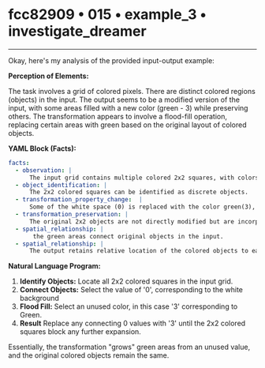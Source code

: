 # fcc82909 • 015 • example_3 • investigate_dreamer

---
Okay, here's my analysis of the provided input-output example:

**Perception of Elements:**

The task involves a grid of colored pixels. There are distinct colored regions (objects) in the input. The output seems to be a modified version of the input, with some areas filled with a new color (green - 3) while preserving others. The transformation appears to involve a flood-fill operation, replacing certain areas with green based on the original layout of colored objects.

**YAML Block (Facts):**



```yaml
facts:
  - observation: |
      The input grid contains multiple colored 2x2 squares, with colors including red (2), yellow(4), magenta(6), orange(7), maroon(9), and azure(8).
  - object_identification: |
      The 2x2 colored squares can be identified as discrete objects.
  - transformation_property_change:  |
      Some of the white space (0) is replaced with the color green(3), a solid 2x2 block, around and between the colored areas.
  - transformation_preservation: |
      The original 2x2 objects are not directly modified but are incorporated as boundaries, with green taking the place of white around them.
  - spatial_relationship: |
       the green areas connect original objects in the input.
  - spatial_relationship: |
      The output retains relative location of the colored objects to each other.
```



**Natural Language Program:**

1.  **Identify Objects:** Locate all 2x2 colored squares in the input grid.
2.  **Connect Objects:** Select the value of '0', corresponding to the white background
3.  **Flood Fill:** Select an unused color, in this case '3' corresponding to Green.
4. **Result** Replace any connecting 0 values with '3' until the 2x2 colored squares block any further expansion.

Essentially, the transformation "grows" green areas from an unused value, and the original colored objects remain the same.

